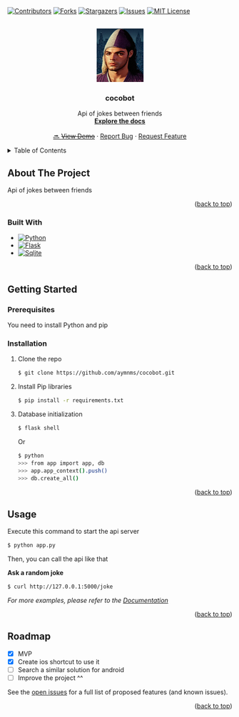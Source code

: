 <!-- Improved compatibility of back to top link: See: https://github.com/othneildrew/Best-README-Template/pull/73 -->
<a id="readme-top"></a>
<!--
*** Thanks for checking out the Best-README-Template. If you have a suggestion
*** that would make this better, please fork the repo and create a pull request
*** or simply open an issue with the tag "enhancement".
*** Don't forget to give the project a star!
*** Thanks again! Now go create something AMAZING! :D
-->



<!-- PROJECT SHIELDS -->
<!--
*** I'm using markdown "reference style" links for readability.
*** Reference links are enclosed in brackets [ ] instead of parentheses ( ).
*** See the bottom of this document for the declaration of the reference variables
*** for contributors-url, forks-url, etc. This is an optional, concise syntax you may use.
*** https://www.markdownguide.org/basic-syntax/#reference-style-links
-->
[![Contributors][contributors-shield]][contributors-url]
[![Forks][forks-shield]][forks-url]
[![Stargazers][stars-shield]][stars-url]
[![Issues][issues-shield]][issues-url]
[![MIT License][license-shield]][license-url]



<!-- PROJECT LOGO -->
<br />
<div align="center">
  <a href="https://github.com/aymnms/cocobot">
    <img src="images/cocobot.jpg" alt="Logo" width="105" height="120">
  </a>

<h3 align="center">cocobot</h3>

  <p align="center">
    Api of jokes between friends
    <br />
    <a href="https://github.com/aymnms/cocobot/wiki"><strong>Explore the docs</strong></a>
    <br />
    <br />
    <a href="https://github.com/aymnms/cocobot">🔜 <strike>View Demo</strike></a>
    ·
    <a href="https://github.com/aymnms/cocobot/issues/new?labels=bug&template=bug-report---.md">Report Bug</a>
    ·
    <a href="https://github.com/aymnms/cocobot/issues/new?labels=enhancement&template=feature-request---.md">Request Feature</a>
  </p>
</div>



<!-- TABLE OF CONTENTS -->
<details>
  <summary>Table of Contents</summary>
  <ol>
    <li>
      <a href="#about-the-project">About The Project</a>
      <ul><li><a href="#built-with">Built With</a></li></ul>
    </li>
    <li>
      <a href="#getting-started">Getting Started</a>
      <ul>
        <li><a href="#prerequisites">Prerequisites</a></li>
        <li><a href="#installation">Installation</a></li>
      </ul>
    </li>
    <li><a href="#usage">Usage</a></li>
    <li><a href="#roadmap">Roadmap</a></li>
  </ol>
</details>



<!-- ABOUT THE PROJECT -->
## About The Project

Api of jokes between friends

<p align="right">(<a href="#readme-top">back to top</a>)</p>



### Built With

* [![Python][Python]][Python-url] 
* [![Flask][Flask]][Flask-url]
* [![Sqlite][Sqlite]][Sqlite-url]

<p align="right">(<a href="#readme-top">back to top</a>)</p>



<!-- GETTING STARTED -->
## Getting Started


### Prerequisites

You need to install Python and pip

### Installation

1. Clone the repo
   ```sh
   $ git clone https://github.com/aymnms/cocobot.git
   ```
2. Install Pip libraries
   ```sh
   $ pip install -r requirements.txt
   ```
3. Database initialization
   ```sh
   $ flask shell
   ```
   Or
   ```sh
   $ python
   >>> from app import app, db
   >>> app.app_context().push()
   >>> db.create_all()
   ```

<p align="right">(<a href="#readme-top">back to top</a>)</p>



<!-- USAGE EXAMPLES -->
## Usage

Execute this command to start the api server
```sh
$ python app.py
```

Then, you can call the api like that

**Ask a random joke**
```sh
$ curl http://127.0.0.1:5000/joke
```

_For more examples, please refer to the [Documentation](https://github.com/aymnms/cocobot/wiki)_

<p align="right">(<a href="#readme-top">back to top</a>)</p>



<!-- ROADMAP -->
## Roadmap

- [x] MVP
- [x] Create ios shortcut to use it
- [ ] Search a similar solution for android
- [ ] Improve the project ^^

See the [open issues](https://github.com/aymnms/cocobot/issues) for a full list of proposed features (and known issues).

<p align="right">(<a href="#readme-top">back to top</a>)</p>


<!-- MARKDOWN LINKS & IMAGES -->
<!-- https://www.markdownguide.org/basic-syntax/#reference-style-links -->
[contributors-shield]: https://img.shields.io/github/contributors/aymnms/cocobot.svg?style=for-the-badge
[contributors-url]: https://github.com/aymnms/cocobot/graphs/contributors
[forks-shield]: https://img.shields.io/github/forks/aymnms/cocobot.svg?style=for-the-badge
[forks-url]: https://github.com/aymnms/cocobot/network/members
[stars-shield]: https://img.shields.io/github/stars/aymnms/cocobot.svg?style=for-the-badge
[stars-url]: https://github.com/aymnms/cocobot/stargazers
[issues-shield]: https://img.shields.io/github/issues/aymnms/cocobot.svg?style=for-the-badge
[issues-url]: https://github.com/aymnms/cocobot/issues
[license-shield]: https://img.shields.io/github/license/aymnms/cocobot.svg?style=for-the-badge
[license-url]: https://github.com/aymnms/cocobot/blob/master/LICENSE.txt
[product-screenshot]: images/screenshot.png
[Python]: https://img.shields.io/badge/Python-3776AB?style=for-the-badge&logo=python&logoColor=white
[Python-url]: https://www.python.org/
[Flask]: https://img.shields.io/badge/Flask-000000?style=for-the-badge&logo=flask&logoColor=white
[Flask-url]: https://flask.palletsprojects.com/en/3.0.x/
[Sqlite]: https://img.shields.io/badge/SQLite-07405E?style=for-the-badge&logo=sqlite&logoColor=white
[Sqlite-url]: https://www.sqlite.org/

